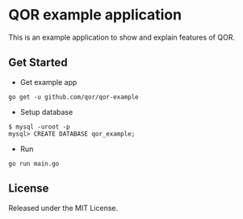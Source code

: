 # QOR example application

This is an example application to show and explain features of QOR.

## Get Started

* Get example app

```shell
go get -u github.com/qor/qor-example
```

* Setup database

```shell
$ mysql -uroot -p
mysql> CREATE DATABASE qor_example;
```

* Run

```shell
go run main.go
```

## License

Released under the MIT License.
